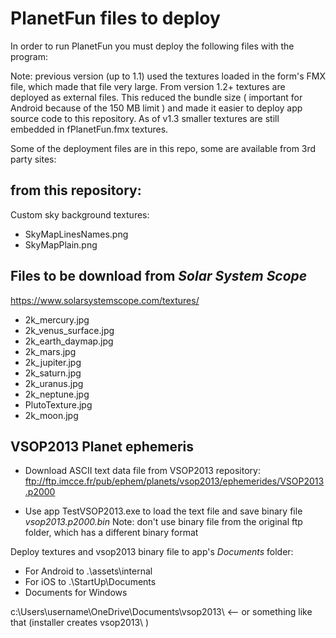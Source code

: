 # PlanetFun files to deploy 

In order to run PlanetFun you must deploy the following files with the program:

Note: previous version (up to 1.1) used the textures loaded in the form's FMX file, which made that file very large.
From version 1.2+ textures are deployed as external files. 
This reduced the bundle size ( important for Android because of the 150 MB limit )
and made it easier to deploy app source code to this repository.
As of v1.3 smaller textures are still embedded in fPlanetFun.fmx textures. 

Some of the deployment files are in this repo, some are available from 3rd party sites:

## from this repository:
Custom sky background textures:
* SkyMapLinesNames.png
* SkyMapPlain.png

## Files to be download from  *Solar System Scope*
https://www.solarsystemscope.com/textures/

* 2k_mercury.jpg      
* 2k_venus_surface.jpg
* 2k_earth_daymap.jpg 
* 2k_mars.jpg         
* 2k_jupiter.jpg      
* 2k_saturn.jpg       
* 2k_uranus.jpg       
* 2k_neptune.jpg      
* PlutoTexture.jpg    
* 2k_moon.jpg    

## VSOP2013 Planet ephemeris
* Download ASCII text data file from VSOP2013 repository:
ftp://ftp.imcce.fr/pub/ephem/planets/vsop2013/ephemerides/VSOP2013.p2000 

* Use app TestVSOP2013.exe to load the text file and save binary file *vsop2013.p2000.bin*
Note: don't use binary file from the original ftp folder, which has a different binary format

Deploy textures and vsop2013 binary file to app's *Documents* folder:

* For Android to .\assets\internal
* For iOS to .\StartUp\Documents
* Documents for Windows  

c:\Users\username\OneDrive\Documents\vsop2013\    <--  or something like that (installer creates vsop2013\ )

